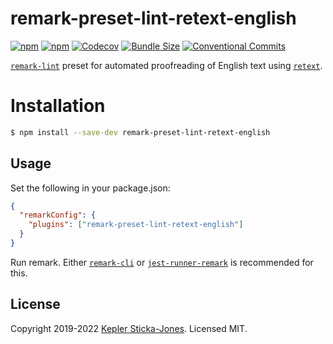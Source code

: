 # remark-preset-lint-retext-english

[![npm](https://img.shields.io/npm/v/remark-preset-lint-retext-english)](https://www.npmjs.com/package/remark-preset-lint-retext-english)
[![npm](https://img.shields.io/npm/dw/remark-preset-lint-retext-english)](https://www.npmjs.com/package/remark-preset-lint-retext-english)
[![Codecov](https://img.shields.io/codecov/c/github/keplersj/remark-preset-lint-retext-english)](https://app.codecov.io/gh/keplersj/remark-preset-lint-retext-english)
[![Bundle Size](https://img.shields.io/bundlephobia/min/remark-preset-lint-retext-english)](https://bundlephobia.com/package/remark-preset-lint-retext-english)
[![Conventional Commits](https://img.shields.io/badge/Conventional%20Commits-1.0.0-yellow.svg)](https://www.conventionalcommits.org/)

[`remark-lint`](https://github.com/remarkjs/remark-lint) preset for automated proofreading of English text using [`retext`](https://github.com/remarkjs/remark-lint).

# Installation

```bash
$ npm install --save-dev remark-preset-lint-retext-english
```

## Usage

Set the following in your package.json:

```json
{
  "remarkConfig": {
    "plugins": ["remark-preset-lint-retext-english"]
  }
}
```

Run remark. Either [`remark-cli`](https://github.com/remarkjs/remark/tree/master/packages/remark-cli) or [`jest-runner-remark`](https://github.com/keplersj/jest-runner-remark) is recommended for this.

## License

Copyright 2019-2022 [Kepler Sticka-Jones](https://keplersj.com). Licensed MIT.
